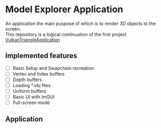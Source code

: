 # Model Explorer Application

An application the main puspose of which is to render 3D objects to the screen.  
This repository is a logical continuation of the first project [VulkanTriangleApplication](https://github.com/FrancoCaredda/VulkanTriangleApplication)  

## Implemented features

- [ ] Basic Setup and Swapchain recreation
- [ ] Vertex and Index buffers
- [ ] Depth buffers
- [ ] Loading *.obj files
- [ ] Uniform buffers
- [ ] Basic UI with ImGUI
- [ ] Full-screen mode

## Application